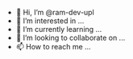 - 👋 Hi, I’m @ram-dev-upl
- 👀 I’m interested in ...
- 🌱 I’m currently learning ...
- 💞️ I’m looking to collaborate on ...
- 📫 How to reach me ...

<!---
ram-dev-upl/ram-dev-upl is a ✨ special ✨ repository because its `README.md` (this file) appears on your GitHub profile.
You can click the Preview link to take a look at your changes.
--->

